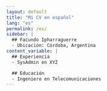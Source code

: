 ```yaml
---
layout: default
title: "Mi CV en español"
lang: "es"
permalink: /es/
sidebar: |
  ## Facundo Ipharraguerre
  - Ubicación: Córdoba, Argentina
content_variable: |
  ## Experiencia
  - SysAdmin en XYZ

  ## Educación
  - Ingeniero en Telecomunicaciones
---
```

